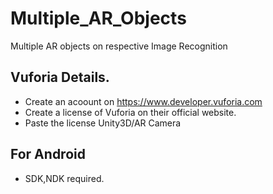 # Multiple_AR_Objects
 Multiple AR objects on respective Image Recognition

## Vuforia Details.
* Create an acoount on https://www.developer.vuforia.com
* Create a license of Vuforia on their official website.
* Paste the license Unity3D/AR Camera

## For Android
* SDK,NDK required.
